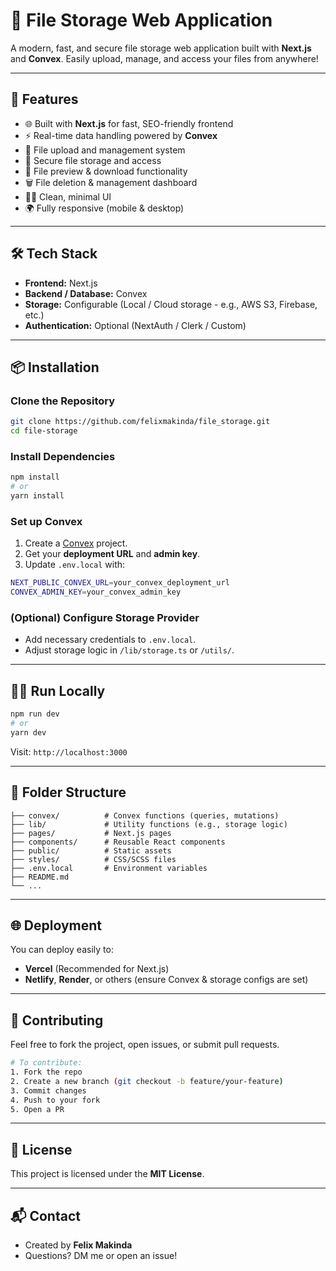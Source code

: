 # 📁 File Storage Web Application

A modern, fast, and secure file storage web application built with **Next.js** and **Convex**. Easily upload, manage, and access your files from anywhere!

---

## 🚀 Features

- 🌐 Built with **Next.js** for fast, SEO-friendly frontend
- ⚡ Real-time data handling powered by **Convex**
- 📂 File upload and management system
- 🔐 Secure file storage and access
- 🔎 File preview & download functionality
- 🗑️ File deletion & management dashboard
- 🧑‍💻 Clean, minimal UI
- 🌍 Fully responsive (mobile & desktop)

---

## 🛠️ Tech Stack

- **Frontend:** Next.js
- **Backend / Database:** Convex
- **Storage:** Configurable (Local / Cloud storage - e.g., AWS S3, Firebase, etc.)
- **Authentication:** Optional (NextAuth / Clerk / Custom)

---

## 📦 Installation

### Clone the Repository

```bash
git clone https://github.com/felixmakinda/file_storage.git
cd file-storage
```

### Install Dependencies

```bash
npm install
# or
yarn install
```

### Set up Convex

1. Create a [Convex](https://dashboard.convex.dev/) project.
2. Get your **deployment URL** and **admin key**.
3. Update `.env.local` with:

```bash
NEXT_PUBLIC_CONVEX_URL=your_convex_deployment_url
CONVEX_ADMIN_KEY=your_convex_admin_key
```

### (Optional) Configure Storage Provider

- Add necessary credentials to `.env.local`.
- Adjust storage logic in `/lib/storage.ts` or `/utils/`.

---

## 🏃‍♂️ Run Locally

```bash
npm run dev
# or
yarn dev
```

Visit: `http://localhost:3000`

---

## 🚧 Folder Structure

```
├── convex/          # Convex functions (queries, mutations)
├── lib/             # Utility functions (e.g., storage logic)
├── pages/           # Next.js pages
├── components/      # Reusable React components
├── public/          # Static assets
├── styles/          # CSS/SCSS files
├── .env.local       # Environment variables
├── README.md
└── ...
```

---

## 🌐 Deployment

You can deploy easily to:

- **Vercel** (Recommended for Next.js)
- **Netlify**, **Render**, or others (ensure Convex & storage configs are set)

---

## 🙌 Contributing

Feel free to fork the project, open issues, or submit pull requests.

```bash
# To contribute:
1. Fork the repo
2. Create a new branch (git checkout -b feature/your-feature)
3. Commit changes
4. Push to your fork
5. Open a PR
```

---

## 📄 License

This project is licensed under the **MIT License**.

---

## 📬 Contact

- Created by **Felix Makinda**
- Questions? DM me or open an issue!
